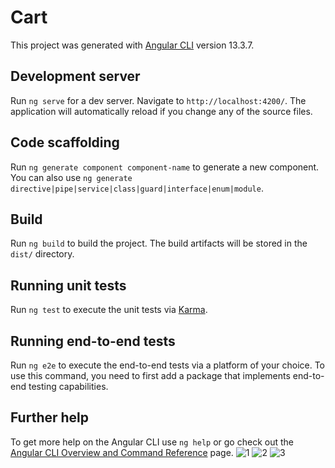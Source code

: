 # Cart

This project was generated with [Angular CLI](https://github.com/angular/angular-cli) version 13.3.7.

## Development server

Run `ng serve` for a dev server. Navigate to `http://localhost:4200/`. The application will automatically reload if you change any of the source files.

## Code scaffolding

Run `ng generate component component-name` to generate a new component. You can also use `ng generate directive|pipe|service|class|guard|interface|enum|module`.

## Build

Run `ng build` to build the project. The build artifacts will be stored in the `dist/` directory.

## Running unit tests

Run `ng test` to execute the unit tests via [Karma](https://karma-runner.github.io).

## Running end-to-end tests

Run `ng e2e` to execute the end-to-end tests via a platform of your choice. To use this command, you need to first add a package that implements end-to-end testing capabilities.

## Further help

To get more help on the Angular CLI use `ng help` or go check out the [Angular CLI Overview and Command Reference](https://angular.io/cli) page.
![1](https://user-images.githubusercontent.com/100625708/222839705-980dae71-f600-4662-94b2-917eb0b42d5d.png)
![2](https://user-images.githubusercontent.com/100625708/222839921-9356380a-6d1f-457e-a4b9-305dcfc78695.png)
![3](https://user-images.githubusercontent.com/100625708/222840007-e915614e-43af-4bae-86c4-97e26ca168f4.png)



